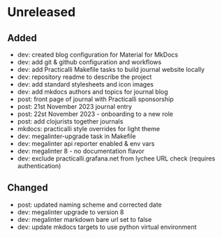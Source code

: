 # Unreleased

## Added
- dev: created blog configuration for Material for MkDocs
- dev: add git & github configuration and workflows
- dev: add Practicalli Makefile tasks to build journal website locally
- dev: repository readme to describe the project
- dev: add standard stylesheets and icon images
- dev: add mkdocs authors and topics for journal blog
- post: front page of journal with Practicalli sponsorship
- post: 21st November 2023 journal entry
- post: 22st November 2023 - onboarding to a new role
- post: add clojurists together journals
- mkdocs: practicalli style overrides for light theme
- dev: megalinter-upgrade task in Makefile
- dev: megalinter api reporter enabled & env vars
- dev: megalinter 8 - no documentation flavor
- dev: exclude practicalli.grafana.net from lychee URL check (requires authentication)

## Changed
- post: updated naming scheme and corrected date
- dev: megalinter upgrade to version 8
- dev: megalinter markdown bare url set to false
- dev: update mkdocs targets to use python virtual environment
